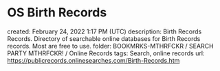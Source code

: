 # OS Birth Records

created: February 24, 2022 1:17 PM (UTC)
description: Birth Records Records.  Directory of searchable online databases for Birth Records records. Most are free to use.
folder: BOOKMRKS-MTHRFCKR / SEARCH PARTY MTHRFCKR! / Online Records
tags: Search, online records
url: https://publicrecords.onlinesearches.com/Birth-Records.htm